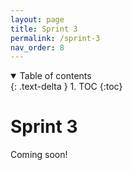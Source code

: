 ```yaml
---
layout: page
title: Sprint 3
permalink: /sprint-3
nav_order: 8
---
```


<details open markdown="block">
  <summary>
    Table of contents
  </summary>
  {: .text-delta }
1. TOC
{:toc}
</details>

# Sprint 3

Coming soon!
